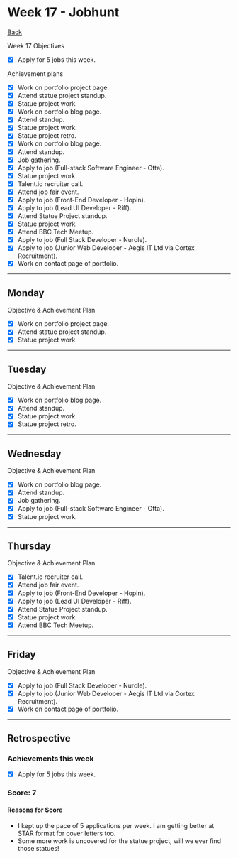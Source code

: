 # Week 17 - Jobhunt

[Back](README.md)

Week 17 Objectives

- [x] Apply for 5 jobs this week.

Achievement plans

- [x] Work on portfolio project page.
- [x] Attend statue project standup.
- [x] Statue project work.
- [x] Work on portfolio blog page.
- [x] Attend standup.
- [x] Statue project work.
- [x] Statue project retro.
- [x] Work on portfolio blog page.
- [x] Attend standup.
- [x] Job gathering.
- [x] Apply to job (Full-stack Software Engineer - Otta).
- [x] Statue project work.
- [x] Talent.io recruiter call.
- [x] Attend job fair event.
- [x] Apply to job (Front-End Developer - Hopin).
- [x] Apply to job (Lead UI Developer - Riff).
- [x] Attend Statue Project standup.
- [x] Statue project work.
- [x] Attend BBC Tech Meetup.
- [x] Apply to job (Full Stack Developer - Nurole).
- [x] Apply to job (Junior Web Developer - Aegis IT Ltd via Cortex Recruitment).
- [x] Work on contact page of portfolio.

---

## Monday

Objective & Achievement Plan

- [x] Work on portfolio project page.
- [x] Attend statue project standup.
- [x] Statue project work.

---

## Tuesday

Objective & Achievement Plan

- [x] Work on portfolio blog page.
- [x] Attend standup.
- [x] Statue project work.
- [x] Statue project retro.

---

## Wednesday

Objective & Achievement Plan

- [x] Work on portfolio blog page.
- [x] Attend standup.
- [x] Job gathering.
- [x] Apply to job (Full-stack Software Engineer - Otta).
- [x] Statue project work.

---

## Thursday

Objective & Achievement Plan

- [x] Talent.io recruiter call.
- [x] Attend job fair event.
- [x] Apply to job (Front-End Developer - Hopin).
- [x] Apply to job (Lead UI Developer - Riff).
- [x] Attend Statue Project standup.
- [x] Statue project work.
- [x] Attend BBC Tech Meetup.

---

## Friday

Objective & Achievement Plan

- [x] Apply to job (Full Stack Developer - Nurole).
- [x] Apply to job (Junior Web Developer - Aegis IT Ltd via Cortex Recruitment).
- [x] Work on contact page of portfolio.

---

## Retrospective

### Achievements this week

- [x] Apply for 5 jobs this week.

### Score: 7

#### Reasons for Score

- I kept up the pace of 5 applications per week. I am getting better at STAR format for cover letters too.
- Some more work is uncovered for the statue project, will we ever find those statues!

<!-- Links -->

<!-- Week 1 -->

[First day intro]: Intro_first_day.md
[TDD process skills workshop]: ../skills_workshops/TDD_process.md
[Debugging skills workshop]: ../skills_workshops/debugging.md
[Mocking skills workshop]: ../skills_workshops/mocking.md
[Test Driving practical]: ../skills_workshops/test_driving_practice.md

<!-- Week 2 -->

[Code Review skills workshop]: ../skills_workshops/code_review.md
[Process Review workshop]: ../process_workshop.md
[Domain Modelling skills workshop]: ../skills_workshops/domain_modelling.md
[Feedback skills workshop]: ../skills_workshops/feedback.md
[Mocking with RSpec practical]: ../skills_workshops/mocking_with_rspec.md
[Refactoring skills workshop]: ../skills_workshops/refactoring.md
[Concretes and Abstracts skills workshop]: ../skills_workshops/concretes_and_abstracts.md
[Delegation skills workshop]: ../skills_workshops/delegation.md

<!-- Week 3 -->

[Servers 1 skills workshop]: ../skills_workshops/servers_1.md
[Servers 2 skills workshop]: ../skills_workshops/servers_2.md
[Clients 1 skills workshop]: ../skills_workshops/clients_1.md
[Process modelling skills workshop]: ../skills_workshops/http_modelling.md
[Birthday Greeter App skills workshop]: ../skills_workshops/birthday_greeter_app.md
[Empathy EQ workshop]: ../skills_workshops/empathy.md
[Debugging 2 skills workshop]: ../skills_workshops/debugging_2.md
[Debugging a Rack App skills workshop]: ../skills_workshops/debugging_a_rack_app.md

<!-- Week 4 -->

[Illustrated Intro to Databases]: https://illustrated.dev/databases
[SQLZoo]: ../skills_workshops/sqlzoo.md
[Development Environments pill]: https://github.com/makersacademy/course/blob/master/pills/development_environments.md
[Class methods and Instance Methods article]: https://hackmd.io/sOCjb8IcSIaPvT54SXBb3Q
[REST Game skills workshop]: ../skills_workshops/REST_game.md
[Database Domain Modelling skills workshop]: ../skills_workshops/database_domain_modelling.md
[Diary App skills workshop]: ../skills_workshops/diary_app.md

<!-- Week 5 -->

[JS Objects and Prototypes skills workshop]: ../skills_workshops/js_objects_prototypes.md
[JS Closures skills workshop]: ../skills_workshops/js_closures.md
[CodeAcademy guide to semicolons]: https://news.codecademy.com/your-guide-to-semicolons-in-javascript/
[Getting Visibility in JavaScript skills workshop]: ../skills_workshops/visibility_javascript.md
[Spies and Mocking in JavaScript skills workshop]: ../skills_workshops/spies_mocking_javascript.md
[Callbacks and Async skills workshop]: ../skills_workshops/callbacks_async_javascript.md

<!-- Week 6 -->

[Optimise Your Team - Communication EQ workshop]: ../skills_workshops/communication.md

<!-- Week 7 -->

[Frontend Single Page App skills workshop]: ../skills_workshops/frontend_single_page_app.md
[JavaScript Promises skills workshop]: ../skills_workshops/javascript_promises.md
[JavaScript Module Patterns skills workshop]: ../skills_workshops/javascript_module_patterns.md
[Async and the Event Loop skills workshop]: ../skills_workshops/async_event_loop.md
[Intro to Machine Learning Seminar]: ../skills_workshops/intro_machine_learning.md

<!-- Week 8 & 9 -->

[Intro to Machine Learning Seminar]: ../skills_workshops/intro_machine_learning.md
[Stuff I'd Tell My Younger Self - Dougal Simpson - Lunchtime Talk]: ../skills_workshops/stuff_id_tell_my_younger_self.md
[Review]: /reviews.md
[Careers Design workshop]: ../careers/careers_design_workshop.md
[Creative Job Hunting seminar]: ../careers/creative_job_hunting.md

<!-- Week 10 -->

[Bank]: https://github.com/hturnbull93/bank
[Bank in JS]: https://github.com/hturnbull93/bank-js
[Careers CV Starter workshop]: ../careers/cv_starter_workshop.md
[Bank in Node]: https://github.com/hturnbull93/bank-node
[Bank in Python]: https://github.com/hturnbull93/bank-py
[Careers CV formatting workshop]: ../careers/cv_formatting_workshop.md

<!-- Week 11 & 12 -->

[Algorithm Complexity seminar]: ../skills_workshops/algorithmic_complexity.md

<!-- Week 13 -->

[Jobhunt Kickoff]: ../careers/jobhunt_kickoff.md
[Ben Sheridan - Watch Me Recruit workshop]: ../careers/watch_me_recruit.md
[Jobhunt Kickoff]: ../careers/goal_setting.md
[Focussed CV workshop]: ../careers/focussed_cv_workshop.md
[Side Project workshop]: ../careers/side_projects.md
[Practical Machine Learning Literacy]: ../skills_workshops/practical_machine_learning_literacy.md
[Dev Tea with Kate Morris]: ../careers/dev_tea_kate_morris.md

<!-- Week 14 -->

[Job boards workshop]: ../careers/job_boards_workshop.md
[Who's Who in Hiring workshop]: ../careers/whos_who_in_hiring.md
[Dev Tea with Chris Ly]: ../careers/dev_tea_chris_ly.md

<!-- Week 15 -->

[HIRED Ask a Careers Coach webinar]: ../careers/hired_ask_a_careers_coach.md
[Programmed in Pencil June meetup]: ../careers/programmed_in_pencil_june.md
[Make a splash with ML workshop]: ../skills_workshops/make_a_splash_wth_ml.md

<!-- Week 16 -->

[Technical Interviews 101 workshop]: ../careers/technical_interviews_101.md
[JSConf Learning Functional Programming with JavaScript - Anjana Vakil]: https://www.youtube.com/watch?v=e-5obm1G_FY
[STAR format workshop]: ../careers/STAR_format.md

<!-- Week 17 -->
